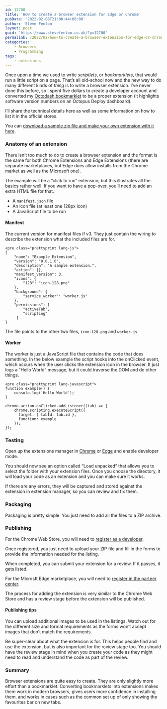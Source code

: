 ```yaml
---
id: 12700
title: 'How to create a browser extension for Edge or Chrome'
pubDate: '2022-02-08T21:00:44+00:00'
author: 'Steve Fenton'
layout: post
guid: 'https://www.stevefenton.co.uk/?p=12700'
permalink: /2022/02/how-to-create-a-browser-extension-for-edge-or-chrome/
categories:
    - Browsers
    - Programming
tags:
    - extensions
---
```


Once upon a time we used to write *scriptlets*, or *bookmarklets*, that would run a little script on a page. That’s all old-school now and the new way to do many different kinds of *thing* is to write a browser extension. I’ve never done this before, so I spent five dollars to create a developer account and converted my [Octodash bookmarklet](https://www.stevefenton.co.uk/2016/05/highlight-versions-on-octopus-deploy-dashboard/) to be a proper extension (it highlights software version numbers on an Octopus Deploy dashboard).

I’ll share the technical details here as well as some information on how to list it in the official stores.

You can [download a sample zip file and make your own extension with it here](https://www.stevefenton.co.uk/wp-content/uploads/2022/02/example.zip).

### Anatomy of an extension

There isn’t too much to do to create a browser extension and the format is the same for both Chrome Extensions and Edge Extensions (there are separate marketplaces, but Edge does allow installs from the Chrome market as well as the Microsoft one).

The example will be a “click to run” extension, but this illustrates all the basics rather well. If you want to have a pop-over, you’ll need to add an extra HTML file for that.

- A `manifest.json` file
- An icon file (at least one 128px icon)
- A JavaScript file to be run

#### Manifest

The current version for manifest files if v3. They just contain the wiring to describe the extension what the included files are for.

```
<pre class="prettyprint lang-js">
{
    "name": "Example Extension", 
    "version": "0.0.1.0",
    "description": "A sample extension.",
    "action": {},
    "manifest_version": 3,
    "icons": {
        "128": "icon-128.png"
    },
	"background": {
        "service_worker": "worker.js"
    },
    "permissions": [
        "activeTab",
        "scripting"
     ]
}
```

The file points to the other two files, `icon-128.png` and `worker.js`.

#### Worker

The worker is just a JavaScript file that contains the code that does something. In the below example the script hooks into the onClicked event, which occurs when the user clicks the extension icon in the browser. It just logs a “Hello World” message, but it could traverse the DOM and do other things.

```
<pre class="prettyprint lang-javascript">
function example() {
    console.log('Hello World');
}

chrome.action.onClicked.addListener((tab) => {
    chrome.scripting.executeScript({
      target: { tabId: tab.id },
      function: example
    });
});
```

### Testing

Open up the extensions manager in [Chrome](chrome://extensions) or [Edge](edge://extensions/) and enable developer mode.

You should now see an option called “Load unpacked” that allows you to select the folder with your extension files. Once you choose the directory, it will load your code as an extension and you can make sure it works.

If there are any errors, they will be captured and stored against the extension in extension manager, so you can review and fix them.

### Packaging

Packaging is pretty simple. You just need to add all the files to a ZIP archive.

### Publishing

For the Chrome Web Store, you will need to [register as a developer](https://developer.chrome.com/docs/webstore/register/).

Once registered, you just need to upload your ZIP file and fill in the forms to provide the information needed for the listing.

When completed, you can submit your extension for a review. If it passes, it gets listed.

For the Microsft Edge marketplace, you will need to [register in the partner center](https://partner.microsoft.com/).

The process for adding the extension is very similar to the Chrome Web Store and has a review stage before the extension will be published.

#### Publishing tips

You can upload additional images to be used in the listings. Watch out for the different size and format requirements as the forms won’t accept images that don’t match the requirements.

Be super-clear about what the extension is for. This helps people find and use the extension, but is also important for the review stage too. You should have the review stage in mind when you create your code as they might need to read and understand the code as part of the review.

### Summary

Browser extensions are quite easy to create. They are only slightly more effort than a bookmarklet. Converting bookmarklets into extensions makes them work in modern browsers, gives users more confidence in installing them, and works in cases such as the common set up of only showing the favourites bar on new tabs.